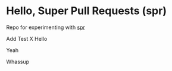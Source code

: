 # Hello, Super Pull Requests (spr)

Repo for experimenting with [spr](https://getcord.github.io/spr/index.html)

Add Test X Hello

Yeah

Whassup
